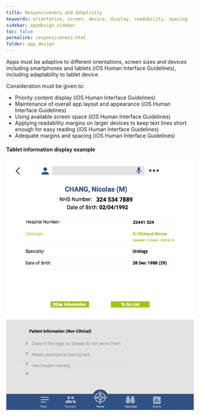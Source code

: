 ```yaml
---
title: Responsiveness and Adaptivity
keywords: orientation, screen, device, display, readability, spacing
sidebar: appdesign_sidebar
toc: false
permalink: responsiveness.html
folder: app_design 
---
```


Apps must be adaptive to different orientations, screen sizes and devices including smartphones and tablets (iOS Human Interface Guidelines), including adaptability to tablet device

Consideration must be given to:
* Priority content display (iOS Human Interface Guidelines)
* Maintenance of overall app layout and appearance (iOS Human Interface Guidelines)
* Using available screen space (iOS Human Interface Guidelines)
* Applying readability margins on larger devices to keep text lines short enough for easy reading (iOS Human Interface Guidelines)
* Adequate margins and spacing (iOS Human Interface Guidelines)

#### Tablet information display example

<img class="img-responsive img-thumbnail" src="/images/examples/design-standards-responsiveness-tablet.png">